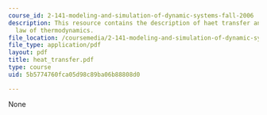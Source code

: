 ```yaml
---
course_id: 2-141-modeling-and-simulation-of-dynamic-systems-fall-2006
description: This resource contains the description of haet transfer and the second
  law of thermodynamics.
file_location: /coursemedia/2-141-modeling-and-simulation-of-dynamic-systems-fall-2006/5b5774760fca05d98c89ba06b88808d0_heat_transfer.pdf
file_type: application/pdf
layout: pdf
title: heat_transfer.pdf
type: course
uid: 5b5774760fca05d98c89ba06b88808d0

---
```

None